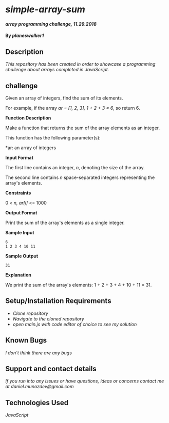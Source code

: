 # _simple-array-sum_

#### _array programming challenge, 11.29.2018_

#### By _**planeswalker1**_

## Description

_This repository has been created in order to showcase a programming challenge about arrays completed in JavaScript._

## challenge

Given an array of integers, find the sum of its elements.

For example, if the array <em>ar = [1, 2, 3], 1 + 2 + 3 = 6</em>, so return 6.

<strong>Function Description</strong>

Make a function that returns the sum of the array elements as an integer.

This function has the following parameter(s):

*ar: an array of integers

<strong>Input Format</strong>

The first line contains an integer, <em>n</em>, denoting the size of the array.

The second line contains <em>n</em> space-separated integers representing the array's elements.

<strong>Constraints</strong>

0 < <em>n, ar[i]</em> <= 1000

<strong>Output Format</strong>

Print the sum of the array's elements as a single integer.

<strong>Sample Input</strong>

```
6
1 2 3 4 10 11
```

<strong>Sample Output</strong>

```
31
```

<strong>Explanation</strong>

We print the sum of the array's elements: 1 + 2 + 3 + 4 + 10 + 11 = 31.

## Setup/Installation Requirements

* _Clone repository_
* _Navigate to the cloned repository_
* _open main.js with code editor of choice to see my solution_

## Known Bugs

_I don't think there are any bugs_

## Support and contact details

_If you run into any issues or have questions, ideas or concerns contact me at daniel.munozdev@gmail.com_

## Technologies Used

_JavaScript_